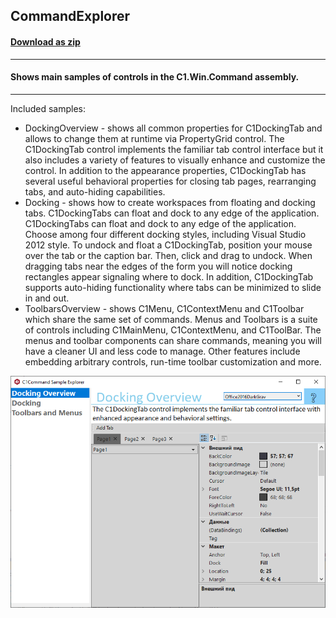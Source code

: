 ## CommandExplorer
#### [Download as zip](https://minhaskamal.github.io/DownGit/#/home?url=https://github.com/GrapeCity/ComponentOne-WinForms-Samples/tree/master/Core/Command/CS/CommandExplorer)
____
#### Shows main samples of controls in the C1.Win.Command assembly.
____
Included samples:
  
* DockingOverview - shows all common properties for C1DockingTab and allows to change them at runtime via PropertyGrid control.
  The C1DockingTab control implements the familiar tab control interface but it also includes a variety of features to visually enhance and customize the control. 
  In addition to the appearance properties, C1DockingTab has several useful behavioral properties for closing tab pages, rearranging tabs, and auto-hiding capabilities.
* Docking - shows how to create workspaces from floating and docking tabs. C1DockingTabs can float and dock to any edge of the application. 
  C1DockingTabs can float and dock to any edge of the application. Choose among four different docking styles, including Visual Studio 2012 style. 
  To undock and float a C1DockingTab, position your mouse over the tab or the caption bar. Then, click and drag to undock. 
  When dragging tabs near the edges of the form you will notice docking rectangles appear signaling where to dock. 
  In addition, C1DockingTab supports auto-hiding functionality where tabs can be minimized to slide in and out.
* ToolbarsOverview - shows C1Menu, C1ContextMenu and C1Toolbar which share the same set of commands.
  Menus and Toolbars is a suite of controls including C1MainMenu, C1ContextMenu, and C1ToolBar. 
  The menus and toolbar components can share commands, meaning you will have a cleaner UI and less code to manage. 
  Other features include embedding arbitrary controls, run-time toolbar customization and more.

![screenshot](screenshot.PNG)
